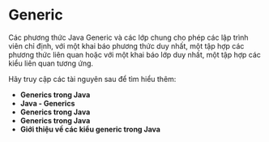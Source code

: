 # Generic
Các phương thức Java Generic và các lớp chung cho phép các lập trình viên chỉ định, với một khai báo phương thức duy nhất, một tập hợp các phương thức liên quan hoặc với một khai báo lớp duy nhất, một tập hợp các kiểu liên quan tương ứng.

Hãy truy cập các tài nguyên sau để tìm hiểu thêm:
- **Generics trong Java**
- **Java - Generics**
- **Generics trong Java**
- **Generics trong Java**
- **Giới thiệu về các kiểu generic trong Java**